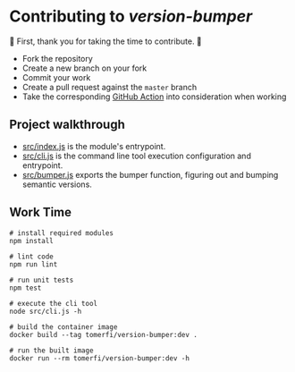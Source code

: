 # Contributing to *version-bumper*

:clap: First, thank you for taking the time to contribute. :clap:

- Fork the repository
- Create a new branch on your fork
- Commit your work
- Create a pull request against the `master` branch
- Take the corresponding [GitHub Action](https://github.com/TomerFi/version-bumper-action) into consideration when
  working

## Project walkthrough

- [src/index.js](src/index.js) is the module's entrypoint.
- [src/cli.js](src/cli.js) is the command line tool execution configuration and entrypoint.
- [src/bumper.js](src/bumper.js) exports the bumper function, figuring out and bumping semantic versions.

## Work Time

```shell
# install required modules
npm install

# lint code
npm run lint

# run unit tests
npm test

# execute the cli tool
node src/cli.js -h

# build the container image
docker build --tag tomerfi/version-bumper:dev .

# run the built image
docker run --rm tomerfi/version-bumper:dev -h
```
